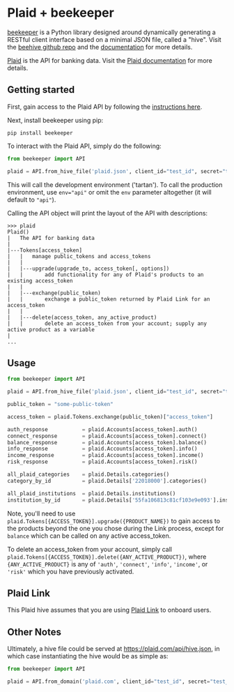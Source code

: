 # Plaid + beekeeper

[beekeeper](https://github.com/haikuginger/beekeeper) is a Python library designed around dynamically generating a RESTful client interface based on a minimal JSON file, called a "hive".  Visit the [beehive github repo](https://github.com/haikuginger/beekeeper) and the [documentation](https://beekeeper.readthedocs.org/en/latest/) for more details.

[Plaid](https://plaid.com/) is the API for banking data.  Visit the [Plaid documentation](https://www.plaid.com/docs/) for more details.

## Getting started

First, gain access to the Plaid API by following the [instructions here](https://www.plaid.com/docs/#gaining-access).

Next, install beekeeper using pip:

```
pip install beekeeper
```

To interact with the Plaid API, simply do the following:

```python
from beekeeper import API

plaid = API.from_hive_file('plaid.json', client_id="test_id", secret="test_secret", env="tartan")

```

This will call the development environment ('tartan').  To call the production environment, use `env="api"` or omit the `env` parameter altogether (it will default to `"api"`).

Calling the API object will print the layout of the API with descriptions:

```
>>> plaid
Plaid()
|   The API for banking data
|
|---Tokens[access_token]
|   |   manage public_tokens and access_tokens
|   |
|   |---upgrade(upgrade_to, access_token[, options])
|   |       add functionality for any of Plaid's products to an existing access_token
|   |
|   |---exchange(public_token)
|   |       exchange a public_token returned by Plaid Link for an access_token
|   |
|   |---delete(access_token, any_active_product)
|   |       delete an access_token from your account; supply any active product as a variable
|
...

```

## Usage

```python
from beekeeper import API

plaid = API.from_hive_file('plaid.json', client_id="test_id", secret="test_secret")

public_token = "some-public-token"

access_token = plaid.Tokens.exchange(public_token)["access_token"]

auth_response 			= plaid.Accounts[access_token].auth()
connect_response 		= plaid.Accounts[access_token].connect()
balance_response 		= plaid.Accounts[access_token].balance()
info_response 			= plaid.Accounts[access_token].info()
income_response 		= plaid.Accounts[access_token].income()
risk_response 			= plaid.Accounts[access_token].risk()

all_plaid_categories	= plaid.Details.categories()
category_by_id			= plaid.Details['22018000'].categories()

all_plaid_institutions	= plaid.Details.institutions()
institution_by_id		= plaid.Details['55fa106813c81cf103e9e093'].institutions()
```

Note, you'll need to use `plaid.Tokens[{ACCESS_TOKEN}].upgrade({PRODUCT_NAME})` to gain access to the products beyond the one you chose during the Link process, except for `balance` which can be called on any active access_token.

To delete an access_token from your account, simply call `plaid.Tokens[{ACCESS_TOKEN}].delete({ANY_ACTIVE_PRODUCT})`, where `{ANY_ACTIVE_PRODUCT}` is any of `'auth'`, `'connect'`, `'info'`, `'income'`, or `'risk'` which you have previously activated.


## Plaid Link

This Plaid hive assumes that you are using [Plaid Link](https://plaid.com/docs/link/) to onboard users.


## Other Notes

Ultimately, a hive file could be served at https://plaid.com/api/hive.json, in which case instantiating the hive would be as simple as:

```python
from beekeeper import API

plaid = API.from_domain('plaid.com', client_id="test_id", secret="test_secret")
```

